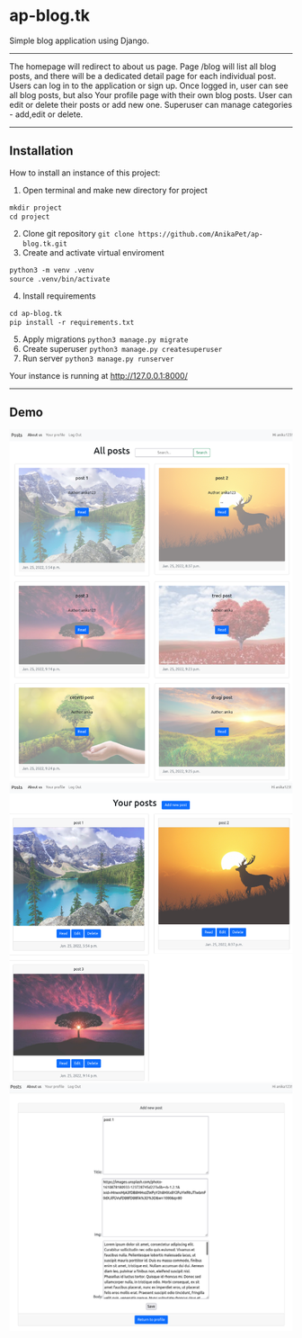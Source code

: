 # ap-blog.tk

Simple blog application using Django. 
***
The homepage will redirect to about us page. Page /blog will list all blog posts, and there will be a dedicated detail page for each individual post.
Users can log in to the application or sign up. Once logged in, user can see all blog posts, but also Your profile page with their own blog posts. User can edit or delete their posts or add new one. Superuser can manage categories - add,edit or delete. 
***
Installation
---
How to install an instance of this project:
1. Open terminal and make new directory for project 
```
mkdir project 
cd project
```
2. Clone git repository `git clone https://github.com/AnikaPet/ap-blog.tk.git`
3. Create and activate virtual enviroment
```
python3 -m venv .venv
source .venv/bin/activate
```
4. Install requirements
```
cd ap-blog.tk
pip install -r requirements.txt
```
5. Apply migrations `python3 manage.py migrate`
6. Create superuser `python3 manage.py createsuperuser`
7. Run server `python3 manage.py runserver`

Your instance is running at http://127.0.0.1:8000/
***
Demo
---
![Alt text](/scr1.png?raw=true "Page that lists all blog posts.")
![Alt text](/scr2.png?raw=true "Your profile page.")
![Alt text](/scr3.png?raw=true "Add new blog post.")
